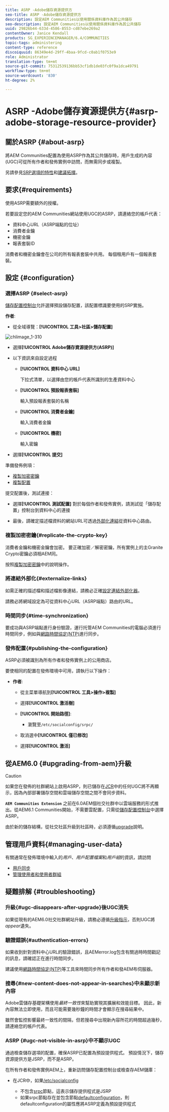 ```yaml
---
title: ASRP -Adobe儲存資源提供方
seo-title: ASRP -Adobe儲存資源提供方
description: 設定AEM Communities以使用關係資料庫作為其公共儲存
seo-description: 設定AEM Communities以使用關係資料庫作為其公共儲存
uuid: 29826b44-633d-4586-8553-cd87ebe269a2
contentOwner: Janice Kendall
products: SG_EXPERIENCEMANAGER/6.4/COMMUNITIES
topic-tags: administering
content-type: reference
discoiquuid: 86349e4d-29ff-4baa-9fcd-c0ab1f0753e9
role: Administrator
translation-type: tm+mt
source-git-commit: 75312539136bb53cf1db1de03fc0f9a1dca49791
workflow-type: tm+mt
source-wordcount: '830'
ht-degree: 2%

---
```



# ASRP -Adobe儲存資源提供方{#asrp-adobe-storage-resource-provider}

## 關於ASRP {#about-asrp}

將AEM Communities配置為使用ASRP作為其公共儲存時，用戶生成的內容(UGC)可從所有作者和發佈實例中訪問，而無需同步或複製。

另請參見[SRP選項的特性](working-with-srp.md#characteristics-of-srp-options)和[建議拓撲](topologies.md)。

## 要求{#requirements}

使用ASRP需要額外的授權。

若要設定您的AEM Communities網站使用UGC的ASRP，請連絡您的帳戶代表：

* 資料中心URL（ASRP端點的位址）
* 消費者金鑰
* 機密金鑰
* 報表套裝ID

消費者和機密金鑰會在公司的所有報表套裝中共用。 每個租用戶有一個報表套裝。

## 設定 {#configuration}

### 選擇ASRP {#select-asrp}

[儲存配置控制台](srp-config.md)允許選擇預設儲存配置，該配置標識要使用的SRP實施。

**作者**:

* 從全域導覽：**[!UICONTROL 工具>社區>儲存配置]**

![chlimage_1-310](assets/chlimage_1-310.png)

* 選擇&#x200B;**[!UICONTROL Adobe儲存資源提供方(ASRP)]**
* 以下資訊來自設定過程

   * **[!UICONTROL 資料中心 URL]**

      下拉式清單，以選擇由您的帳戶代表所識別的生產資料中心

   * **[!UICONTROL 預設報表套裝]**

      輸入預設報表套裝的名稱

   * **[!UICONTROL 消費者金鑰]**

      輸入消費者金鑰

   * **[!UICONTROL 機密]**

      輸入密鑰

* 選擇&#x200B;**[!UICONTROL 提交]**

準備發佈例項：

* [複製加密密鑰](#replicate-the-crypto-key)
* [複製配置](#publishing-the-configuration)

提交配置後，測試連接：

* 選擇&#x200B;**[!UICONTROL 測試配置]**
對於每個作者和發佈實例，請測試從「儲存配置」控制台到資料中心的連接

* 最後，請確定描述檔資料的網站URL可透過[外部化連結](#externalize-links)從資料中心路由。

### 複製加密密鑰{#replicate-the-crypto-key}

消費者金鑰和機密金鑰會加密。 要正確加密／解密密鑰，所有實例上的主Granite Crypto密鑰必須相AEM同。

按照[複製加密密鑰](deploy-communities.md#replicate-the-crypto-key)中的說明操作。

### 將連結外部化{#externalize-links}

如需正確的描述檔和描述檔影像連結，請務必正確[設定連結外部化器](../../help/sites-developing/externalizer.md)。

請務必將網域設定為可從資料中心URL（ASRP端點）路由的URL。

### 時間同步{#time-synchronization}

要成功與ASRP端點進行身份驗證，運行托管AEM Communities的電腦必須進行時間同步，例如與[網路時間協定(NTP)](https://www.ntp.org/)進行同步。

### 發佈配置{#publishing-the-configuration}

ASRP必須被識別為所有作者和發佈實例上的公用商店。

要使相同的配置在發佈環境中可用，請執行以下操作：

* **作者**:

   * 從主菜單導航到&#x200B;**[!UICONTROL 工具>操作>複製]**
   * 選擇&#x200B;**[!UICONTROL 激活樹]**
   * **[!UICONTROL 開始路徑]**:

      * 瀏覽至`/etc/socialconfig/srpc/`
   * 取消選中&#x200B;**[!UICONTROL 僅已修改]**
   * 選擇&#x200B;**[!UICONTROL 激活]**


## 從AEM6.0 {#upgrading-from-aem}升級

>[!CAUTION]
>
>如果您在發佈的社群網站上啟用ASRP，則已儲存在[JCR](jsrp.md)中的任何UGC將不再顯示，因為內部部署儲存空間和雲端儲存空間之間不會同步資料。

**`AEM Communities Extension`** 之前在6.0AEM個社交社群中以雲端服務的形式推出。從AEM6.1 Communities開始，不需要雲配置，只需從[儲存配置控制台](srp-config.md)中選擇ASRP。

由於新的儲存結構，從社交社區升級到社區時，必須遵循[upgrade](upgrade.md#adobe-cloud-storage)說明。

## 管理用戶資料{#managing-user-data}

有關通常在發佈環境中輸入的&#x200B;*用戶*、*用戶配置檔案*&#x200B;和&#x200B;*用戶組*&#x200B;的資訊，請訪問

* [用戶同步](sync.md)
* [管理使用者和使用者群組](users.md)

## 疑難排解 {#troubleshooting}

### 升級{#ugc-disappears-after-upgrade}後UGC消失

如果從現有的AEM6.0社交社群網站升級，請務必遵循[升級指示](upgrade.md#adobe-cloud-storage)，否則UGC將&#x200B;*appear*&#x200B;遺失。

### 驗證錯誤{#authentication-errors}

如果收到針對資料中心URL的驗證錯誤，且AEMerror.log包含有關過時時間戳記的訊息，請確認正在進行時間同步。

建議使用[網路時間協定(NTP)](https://www.ntp.org/)等工具來時間同步所有作者和發AEM布伺服器。

### 搜尋{#new-content-does-not-appear-in-searches}中未顯示新內容

Adobe雲儲存基礎架構使用&#x200B;*最終一致性*&#x200B;來幫助實現其擴展和效能目標。 因此，新內容無法立即使用，而且可能需要幾秒鐘的時間才會顯示在搜尋結果中。

雖然會監控影響最終一致性的間隔，但若搜尋中出現新內容所花的時間超過幾秒，請連絡您的帳戶代表。

### ASRP {#ugc-not-visible-in-asrp}中不顯示UGC

通過檢查儲存選項的配置，確保ASRP已配置為預設提供程式。 預設情況下，儲存資源提供方是JSRP，而不是ASRP。

在所有作者和發佈實例AEM上，重新訪問儲存配置控制台或檢查存AEM儲庫：

* 在JCR中，如果[/etc/socialconfig](http://localhost:4502/crx/de/index.jsp#/etc/socialconfig/)

   * 不包含[srpc](http://localhost:4502/crx/de/index.jsp#/etc/socialconfig/srpc)節點，這表示儲存提供程式是JSRP
   * 如果srpc節點存在並包含節點[defaultconfiguration](http://localhost:4502/crx/de/index.jsp#/etc/socialconfig/srpc/defaultconfiguration)，則defaultconfiguration的屬性應將ASRP定義為預設提供程式

